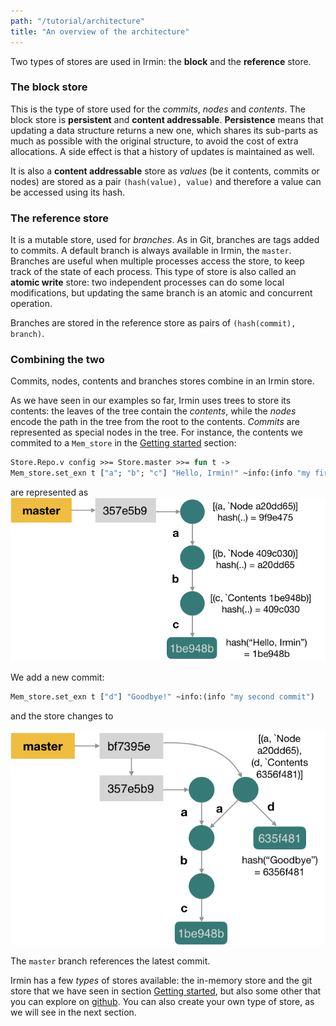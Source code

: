 ```yaml
---
path: "/tutorial/architecture"
title: "An overview of the architecture"
---
```


Two types of stores are used in Irmin: the **block** and the **reference**
store.

### The block store

This is the type of store used for the _commits_, _nodes_ and _contents_. The
block store is **persistent** and **content addressable**. **Persistence** means
that updating a data structure returns a new one, which shares its sub-parts as
much as possible with the original structure, to avoid the cost of extra
allocations. A side effect is that a history of updates is maintained as well.

It is also a **content addressable** store as _values_ (be it contents, commits
or nodes) are stored as a pair `(hash(value), value)` and therefore a value can
be accessed using its hash.

### The reference store

It is a mutable store, used for _branches_. As in Git, branches are tags added
to commits. A default branch is always available in Irmin, the `master`.
Branches are useful when multiple processes access the store, to keep track of
the state of each process. This type of store is also called an **atomic write**
store: two independent processes can do some local modifications, but updating
the same branch is an atomic and concurrent operation.

Branches are stored in the reference store as pairs of `(hash(commit), branch)`.

### Combining the two

Commits, nodes, contents and branches stores combine in an Irmin store.

As we have seen in our examples so far, Irmin uses trees to store its contents:
the leaves of the tree contain the _contents_, while the _nodes_ encode the path
in the tree from the root to the contents. _Commits_ are represented as special
nodes in the tree. For instance, the contents we commited to a `Mem_store` in
the [Getting started](/tutorial/getting-started) section:

```ocaml
Store.Repo.v config >>= Store.master >>= fun t ->
Mem_store.set_exn t ["a"; "b"; "c"] "Hello, Irmin!" ~info:(info "my first commit")
```

are represented as ![First commit](images/first.png)

We add a new commit:

```ocaml
Mem_store.set_exn t ["d"] "Goodbye!" ~info:(info "my second commit")
```

and the store changes to

![Second commit](images/second.png)

The `master` branch references the latest commit.

Irmin has a few _types_ of stores available: the in-memory store and the git
store that we have seen in section [Getting started](/tutorial/getting-started),
but also some other that you can explore on
[github](https://github.com/mirage/irmin/tree/master/src). You can also create
your own type of store, as we will see in the next section.
